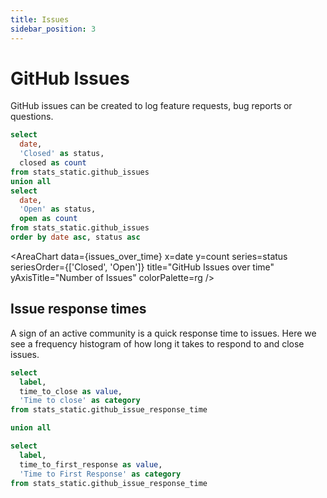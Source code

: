 ```yaml
---
title: Issues
sidebar_position: 3
---
```


# GitHub Issues

GitHub issues can be created to log feature requests, bug reports or questions.

<!-- TODO: Live data https://github.com/nf-core/stats/issues/4 -->
<!-- FIXME Need to split the data again values aren't right-->

```sql issues_over_time
select
  date,
  'Closed' as status,
  closed as count
from stats_static.github_issues
union all
select
  date,
  'Open' as status,
  open as count
from stats_static.github_issues
order by date asc, status asc
```

<AreaChart
  data={issues_over_time}
  x=date
  y=count
  series=status
  seriesOrder={['Closed', 'Open']}
  title="GitHub Issues over time"
  yAxisTitle="Number of Issues"
  colorPalette=rg
/>

## Issue response times

A sign of an active community is a quick response time to issues. Here we see a frequency histogram of how long it takes to respond to and close issues.

<!-- TODO: Live data https://github.com/nf-core/stats/issues/5 -->

```sql issues_response_time
select
  label,
  time_to_close as value,
  'Time to close' as category
from stats_static.github_issue_response_time

union all

select
  label,
  time_to_first_response as value,
  'Time to First Response' as category
from stats_static.github_issue_response_time
```

<BarChart
  data={issues_response_time}
  x=label
  y=value
  swapXY=true
  series=category
  sort=false
  type=grouped
  title="GitHub Issues Response Time"
  subtitle="First response is when a comment is made by a GitHub user other than the original issue author"
  yAxisTitle="Percentage of issues"
  colorPalette=rg
  yFmt=pct
  xType="category"
  xGridLines=true
  xLabelRotation={45}
  legendPosition="bottom"
/>
